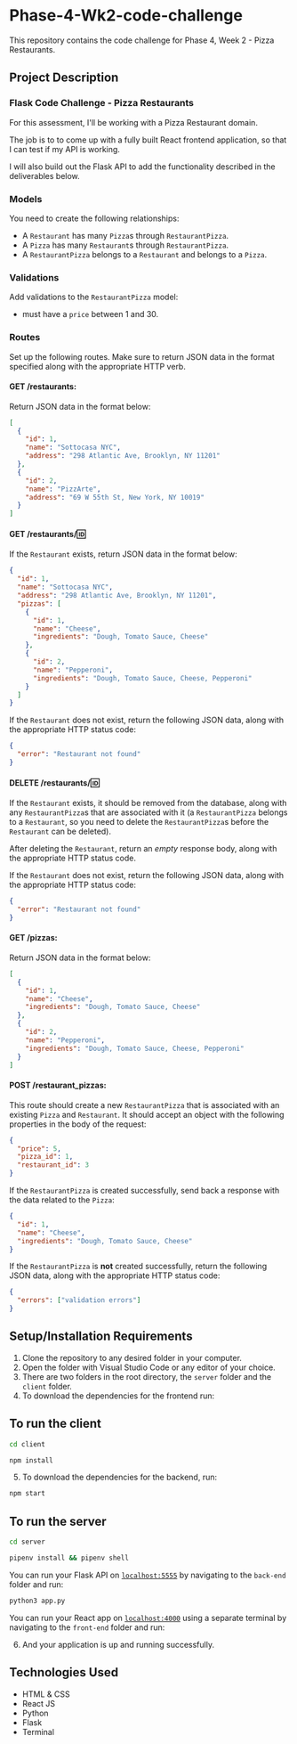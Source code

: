 # Phase-4-Wk2-code-challenge

This repository contains the  code challenge for Phase 4, Week 2 - Pizza Restaurants.


## Project Description

### Flask Code Challenge - Pizza Restaurants

For this assessment, I'll be working with a Pizza Restaurant domain.

The job is to to come up with a fully built React frontend application, so that I can test if my API is working.

I will also build out the Flask API to add the functionality described in the deliverables below.

### Models

You need to create the following relationships:

- A `Restaurant` has many `Pizza`s through `RestaurantPizza`.
- A `Pizza` has many `Restaurant`s through `RestaurantPizza`.
- A `RestaurantPizza` belongs to a `Restaurant` and belongs to a `Pizza`.

### Validations

Add validations to the `RestaurantPizza` model:

- must have a `price` between 1 and 30.

### Routes

Set up the following routes. Make sure to return JSON data in the format specified along with the appropriate HTTP verb.

#### GET /restaurants:

Return JSON data in the format below:

```json
[
  {
    "id": 1,
    "name": "Sottocasa NYC",
    "address": "298 Atlantic Ave, Brooklyn, NY 11201"
  },
  {
    "id": 2,
    "name": "PizzArte",
    "address": "69 W 55th St, New York, NY 10019"
  }
]
```

#### GET /restaurants/:id:

If the `Restaurant` exists, return JSON data in the format below:

```json
{
  "id": 1,
  "name": "Sottocasa NYC",
  "address": "298 Atlantic Ave, Brooklyn, NY 11201",
  "pizzas": [
    {
      "id": 1,
      "name": "Cheese",
      "ingredients": "Dough, Tomato Sauce, Cheese"
    },
    {
      "id": 2,
      "name": "Pepperoni",
      "ingredients": "Dough, Tomato Sauce, Cheese, Pepperoni"
    }
  ]
}
```

If the `Restaurant` does not exist, return the following JSON data, along with the appropriate HTTP status code:

```json
{
  "error": "Restaurant not found"
}
```

#### DELETE /restaurants/:id:

If the `Restaurant` exists, it should be removed from the database, along with any `RestaurantPizza`s that are associated with it (a `RestaurantPizza` belongs to a `Restaurant`, so you need to delete the `RestaurantPizza`s before the `Restaurant` can be deleted).

After deleting the `Restaurant`, return an _empty_ response body, along with the appropriate HTTP status code.

If the `Restaurant` does not exist, return the following JSON data, along with the appropriate HTTP status code:

```json
{
  "error": "Restaurant not found"
}
```

#### GET /pizzas:

Return JSON data in the format below:

```json
[
  {
    "id": 1,
    "name": "Cheese",
    "ingredients": "Dough, Tomato Sauce, Cheese"
  },
  {
    "id": 2,
    "name": "Pepperoni",
    "ingredients": "Dough, Tomato Sauce, Cheese, Pepperoni"
  }
]
```

#### POST /restaurant_pizzas:

This route should create a new `RestaurantPizza` that is associated with an existing `Pizza` and `Restaurant`. It should accept an object with the following properties in the body of the request:

```json
{
  "price": 5,
  "pizza_id": 1,
  "restaurant_id": 3
}
```

If the `RestaurantPizza` is created successfully, send back a response with the data related to the `Pizza`:

```json
{
  "id": 1,
  "name": "Cheese",
  "ingredients": "Dough, Tomato Sauce, Cheese"
}
```

If the `RestaurantPizza` is **not** created successfully, return the following JSON data, along with the appropriate HTTP status code:

```json
{
  "errors": ["validation errors"]
}
```

## Setup/Installation Requirements

1. Clone the repository to any desired folder in your computer.
2. Open the folder with Visual Studio Code or any editor of your choice.
3. There are two folders in the root directory, the `server` folder and the `client` folder.
4. To download the dependencies for the frontend run:

## To run the client

```sh
cd client 
```
 
```sh
npm install 
```
5. To download the dependencies for the backend, run:

```sh
npm start
```
## To run the server

```sh
cd server 
```

```sh
pipenv install && pipenv shell 
```

You can run your Flask API on [`localhost:5555`](http://localhost:5555) by navigating to the `back-end` folder and run:

```sh
python3 app.py
```

You can run your React app on [`localhost:4000`](http://localhost:4000) using a separate terminal by navigating to the `front-end` folder and run:



6. And your application is up and running successfully.


## Technologies Used

 - HTML & CSS
 - React JS
 - Python
 - Flask
 - Terminal

